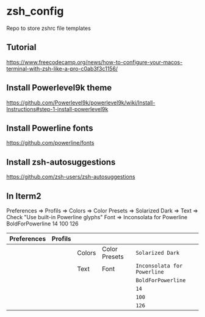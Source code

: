 # zsh_config
Repo to store zshrc file templates

## Tutorial 
https://www.freecodecamp.org/news/how-to-configure-your-macos-terminal-with-zsh-like-a-pro-c0ab3f3c1156/

## Install Powerlevel9k theme 
https://github.com/Powerlevel9k/powerlevel9k/wiki/Install-Instructions#step-1-install-powerlevel9k

## Install Powerline fonts
https://github.com/powerline/fonts

## Install zsh-autosuggestions
https://github.com/zsh-users/zsh-autosuggestions

## In Iterm2 
Preferences => Profils 
                      => Colors => Color Presets => Solarized Dark
                      => Text => Check "Use built-in Powerline glyphs"
                                 Font => Inconsolata for Powerline
                                         BoldForPowerline
                                         14
                                         100
                                         126
                                         
| Preferences| Profils | | | |
| ---| ---| ---| ---| ---|
| | | Colors| Color Presets| `Solarized Dark`|
| | | Text  | Font| `Inconsolata for Powerline`|
| | | | | `BoldForPowerline`|
| | | | | `14`|
| | | | | `100`|
| | | | | `126`|

